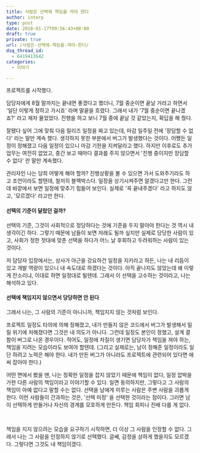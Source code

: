 ```yaml
---
title: 사람은 선택에 책임을 져야 한다
author: interp
type: post
date: 2018-01-17T09:56:43+00:00
draft: true
private: true
url: /사람은-선택에-책임을-져야-한다/
dsq_thread_id:
  - 6419413642
categories:
  - 이야기

---
```

프로젝트를 시작했다.

담당자에게 8월 말까지는 끝내면 좋겠다고 했더니, 7월 중순이면 끝날 거라고 하면서 '일단 이렇게 정하고 가시죠' 라며 말끝을 흐렸다. 그래서 내가 '7월 중순이면 끝나겠죠?' 라고 재차 물었었다. 진행을 하고 보니 7월 중에 끝날 것 같았는지, 확답을 해 줬다.

잘됐다 싶어 그에 맞춰 다음 릴리즈 일정을 짜고 있는데, 마감 일주일 전에 '장담할 수 없다' 라는 말만 계속 했다. 생각하지 못한 부분에서 버그가 발생했다는 것이다. 어쨌든 일정이 정해졌고 다음 일정이 있으니 마감 기한을 지켜달라고 했다. 하지만 이후로도 추가업무는 여전히 없었고, 중간 보고 때마다 결과를 주지 않으면서 '진행 중이지만 장담할 수 없다' 란 말만 계속했다.

관리자인 나는 당최 어떻게 해야 할까? 진행상황을 볼 수 있으면 가서 도와주기라도 하고 조언이라도 할텐데, 철저히 블랙박스다. 일정을 상기시켜주면 알겠다고만 한다. 그런데 바깥에서 보면 일정에 맞추기 힘들어 보인다. 실제로 '꼭 끝내주겠다' 라고 하지도 않고, '모르겠다' 라고만 한다.

#### 선택의 기준이 달랐던 걸까?

선택의 기준, 그것이 사회적으로 정당하다는 것에 기준을 두지 말아야 한다는 것 역시 내 생각이긴 하다. 그렇기 때문에 남들이 보면 저래도 될까 싶지만 실제로 당당한 사람이 있고, 사회가 정한 잣대에 맞춘 선택을 하다가 어느 날 후회하고 두려워하는 사람이 있는 것이다.

저 담당자 입장에서는, 상사가 야근을 강요하건 일정을 지키라고 하든, 나는 내 리듬이 있고 개발 역량이 있으니 내 속도대로 하겠다는 것이다. 아직 끝나지도 않았는데 왜 이렇게 잔소리냐, 이대로 하면 일정대로 될텐데. 그래서 이 선택을 고수하는 것이라고, 나는 해석하고 있다.

#### 선택에 책임지지 않으면서 당당하면 안 된다

그래서 나는, 그 사람의 기준이 아니니까, 책임지지 않는 것처럼 보인다.

프로젝트 일정도 타의에 의해 정해졌고, 내가 만들지 않은 코드에서 버그가 발생해서 밀릴 위기에 처해졌다면 그것은 내 의도가 아니다. 그런데 일정도 본인이 정했고, 설계 결함이 버그로 나온 경우이다. 적어도, 일정에 차질이 생기면 담당자가 책임을 져야 하는, 책임을 지려는 모습이라도 보여야 할텐데. (그리고 실제로는, 남이 정해준 일정이라도 일단 하려고 노력은 해야 한다. 내가 만든 버그가 아니라도 프로젝트에 관련되어 있다면 애써 잡아야 한다.)

어떤 면에서 봤을 땐, 나는 정확한 일정을 잡지 않았기 때문에 책임이 없다, 일정 압박을 가한 다른 사람의 책임이라고 이야기할 수 있다. 일면 동의하지만, 그렇다고 그 사람의 책임이 아예 없다고 말할 수는 없다. 선택을 남에게 미루는 사람은 주변 사람을 괴롭게 한다. 이런 사람들이 간과하는 것은, '선택 미정' 을 선택한 것이라는 점이다. 그러면 남이 선택하게 만들거나 자신의 경계를 모호하게 만든다. 책임 회피나 진배 다를 게 없다.

&nbsp;

책임을 지지 않으려는 모습을 요구하기 시작하면, 더 이상 그 사람을 인정할 수 없다. 그래서 나는 그 사람을 인정하지 않기로 선택했다. 글쎄, 감정을 상하게 했을지도 모르겠다. 그렇다면 그것도 내 책임이겠다.